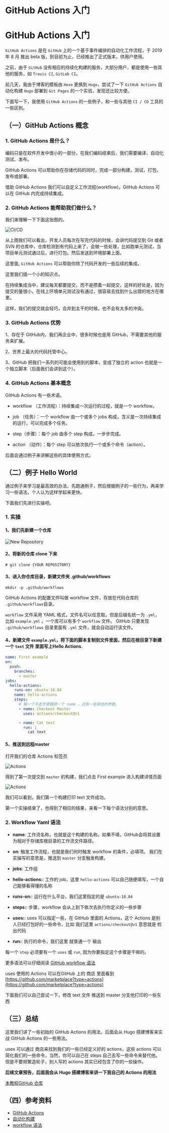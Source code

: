# GitHub Actions 入门


# GitHub Actions 入门

`GitHub Actions` 是在 `GitHub` 上的一个基于事件编排的自动化工作流程，于 2019 年 8 月 推出 beta 版，到目前为止，已经推出了正式版本，供用户使用。

之前，由于 `GitHub` 没有相应的持续化构建的服务，大部分用户，都是使用一些其他的服务，如 `Travis CI`, `GitLab CI`。

前几天，我由于博客的模板由 `Hexo` 更换到 `Hugo`，尝试了一下 `GitHub Actions` 自动化构建 `Hugo` 部署到 `Git Pages` 的一个实验，发现还比较方便。

下面写一下，我使用 `GitHub Actions` 的一些例子，和一些与其他 `CI / CD` 工具的一些区别。

##  （一）GitHub Actions 概念

### 1. GitHub Actions 是什么？

编码只是在软件开发中很小的一部分，在我们编码结束后，我们需要编译、自动化测试、发布。

GitHub Actions 可以帮助你在存储代码的同时，完成一部分构建，测试，打包，发布或部署。

借助 GitHub Actions 我们可以自定义工作流程(workflow)，GitHub Actions 可以在 GitHub 内完成持续集成。

### 2. GitHub Actions 能帮助我们做什么？

我们来理解一下下面这张图的。

![CI/CD](/images/posts/github_action_ci_cd.png)

从上图我们可以看出，开发人员每次在写完代码的时候，会讲代码提交到 Git 或者 SVN 的仓库中，仓库检测到有代码上来了，会做一些处理，比如跑单元测试，当项目单元测试通过后，进行打包。然后发送到环境部署上面。

这里面, `GitHub Actions` 可以帮助你除了代码开发的一些后续的集成。

这里我们插一个小的知识点。

在持续集成当中，建议每天都要提交，而不是攒着一起提交，这样的好处是，因为提交的量很小，在线上环境单元测试没有通过，很容易去找到什么出错的地方在哪里。

这样，我们的提交就会轻巧，合并到主干的时候，也不会有太多的冲突。


### 3. GitHub Actions 优势

1、存在于 GitHub内，我们再企业中，很多时候也是用 GitHub，不需要其他的服务来扩展。

2、世界上最大的代码托管中心。

3、GitHub 把我们一系列的可能会使用到的脚本，变成了独立的 action 也就是一个独立脚本（后面我们会讲到这个）。


### 4. GitHub Actions 基本概念

GitHub Actions 有一些术语。

- workflow （工作流程）：持续集成一次运行的过程，就是一个 workflow。

- job （任务）：一个 workflow 由一个或多个 jobs 构成，含义是一次持续集成的运行，可以完成多个任务。

- step（步骤）：每个 job 由多个 step 构成，一步步完成。

- action （动作）：每个 step 可以依次执行一个或多个命令（action）。

后面会通过例子来讲解这些的具体使用方式。

## （二）例子 Hello World

通过例子来学习是最高效的办法，先跑通例子，然后根据例子的一些行为，再来学习一些语法，个人认为这样学起来更快。

下面我们先进行实操吧。

### 1. 实操

#### 1、我们先新建一个仓库
![New Repository](/images/posts/github_action_new_repository.png)

#### 2、将新的仓库 clone 下来

```shell script
# git clone {YOUR REPOSITORY}
```

#### 3、进入你仓库目录，新建文件夹 .github/workflows

```shell script
mkdir -p .github/workflows 
```

GitHub Actions 的配置文件叫做 workflow 文件，存放在代码仓库的 `.github/workflows`目录。

`workflow` 文件采用 YAML 格式，文件名可以任意取，但是后缀名统一为 `.yml`，比如 `example.yml` 。一个库可以有多个 `workflow` 文件。
GitHub 只要发现 `.github/workflows` 目录里面有 `.yml` 文件，就会自动运行该文件。

#### 4、新建文件 `example.yml`，将下面的脚本复制到文件里面，然后在根目录下新建一个 `text` 文件 里面写上Hello Actions.

```yaml
name: First example
on:
  push:
    branches:
      - master
jobs:
  hello-actions:
    runs-on: ubuntu-18.04
    name: hello-actions
    steps:
      # 每一个不走步骤跟随一个 name ，还有一些其他的参数。
      - name: Checkout Master
        uses: actions/checkout@v1

      - name: Cat text
        run: |
          cat text
```

#### 5、推送到远程master

打开我们的仓库 Actions 标签页

![Actions](/images/posts/github_action_2.png)

得到了第一次提交到 `master` 的构建，我们点击 First example 进入构建详情页面
 
![Actions](/images/posts/github_action_3.png)

我们可以看到，我们第一个构建打印 text 文件成功。

第一个实操结束了，也得到了相应的结果，来看一下每个语法分别的意思。

### 2. Workflow Yaml 语法

* **name**: 工作流名称，也就是这个构建的名称。如果不填，GitHub会将其设置为相对于存储库根目录的工作流文件路径。
    
* **on**: 触发工作流程，也就是我们何时触发 workflow 的条件，必填项。 我们在实操写的意思是，推送到 `master` 分支触发构建。

* **jobs**: 工作组

* **hello-actions:**: 工作的 job，这里 `hello-actions` 可以自己随便填写，一个自己能够看得懂的名称

* **runs-on:**: 运行在什么平台，我们这里指定的是 `ubuntu-18.04`

* **steps:**: 步骤，workflow 会从上到下依次去执行你定义的一些步骤

* **uses:**: uses 可以指定一些，在 GitHub 里面的 Actions，这个 Actions 是别人已经打包好的一些命令，比如 我们这里 `actions/checkout@v1` 意思就是 检出代码

* **run:**: 执行的命令，我们这里 就普通一个 输出

每一个 `step` 必须要有一个 `uses` 或 `run`, 因为你要指定这个步骤是干嘛的。

更多语法可以仔细阅读 [GitHub workflow 语法](https://help.github.com/en/articles/workflow-syntax-for-github-actions)

uses 使用的 Actions 可以在GitHub 上的 商店 里面看到 [https://github.com/marketplace?type=actions](https://github.com/marketplace?type=actions)

下面我们可以自己尝试一下，修改 text 文件 推送到 master 分支他打印的一些东西

## （三）总结

这里我们讲了一些初始的 GitHub Actions 的用法，后面会从 Hugo 搭建博客来实战 GitHub Actions 的一些用法。

uses 可以通过 商店来找到我们的一些已经定义好的 actions，这些 actions 可以简化我们的一些命令，当然，你可以自己在 steps 自己去写一些命令来替代他。但是不要频繁造轮子，别人写的 actions 其实已经包含了你的一些操作。

**后续文章预告，后面我会从 Hugo 搭建博客来讲一下我自己的 Actions 的用法**

[本教程GitHub 仓库](https://github.com/yoloyi/github-actions-getting-start)

## （四）参考资料

* [GitHub Actions](https://help.github.com/en/actions)
* [自动化构建](https://help.github.com/en/actions/automating-your-workflow-with-github-actions)
* [workflow 语法](https://help.github.com/en/actions/automating-your-workflow-with-github-actions/workflow-syntax-for-github-actions#jobs)








